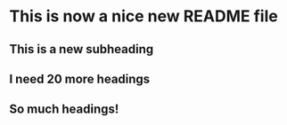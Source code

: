 # This is now a nice new README file

## This is a new subheading

## I need 20 more headings

## So much headings!
